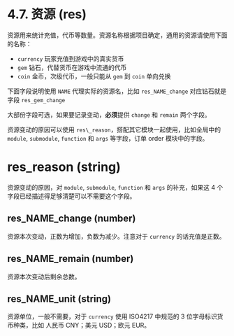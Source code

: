 # 4.7. 资源 (res)

资源用来统计充值，代币等数量。资源名称根据项目确定，通用的资源请使用下面的名称：

- `currency` 玩家充值到游戏中的真实货币
- `gem` 钻石，代替货币在游戏中流通的代币
- `coin` 金币，次级代币，一般只能从 `gem` 到 `coin` 单向兑换

下面字段说明使用 `NAME` 代理实际的资源名，比如 `res_NAME_change` 对应钻石就是字段 `res_gem_change`

大部份字段可选，如果要记录变动，**必须**提供 `change` 和 `remain` 两个字段。

资源变动的原因可以使用 `res\_reason`，搭配其它模块一起使用，比如全局中的 `module`, `submodule`, `function` 和 `args` 等字段，订单 order 模块中的字段。

# res\_reason (string)

资源变动的原因，对 `module`, `submodule`, `function` 和 `args` 的补充，如果这 4 个字段已经描述得足够清楚可以不需要这个字段。

## res\_NAME\_change (number)

资源本次变动，正数为增加，负数为减少。注意对于 `currency` 的话充值是正数。

## res\_NAME\_remain (number)

资源本次变动后剩余总数。

## res\_NAME\_unit (string)

资源单位，一般不需要，对于 `currency` 使用 ISO4217 中规范的 3 位字母标识货币种类，比如 人民币 CNY；美元 USD；欧元 EUR。